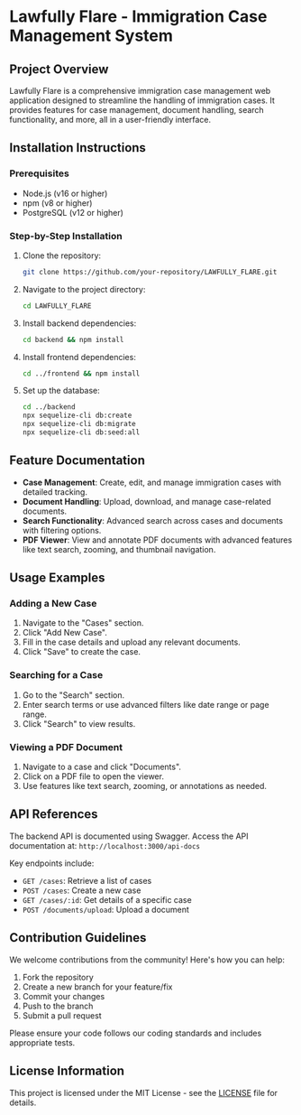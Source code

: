 # Lawfully Flare - Immigration Case Management System

## Project Overview
Lawfully Flare is a comprehensive immigration case management web application designed to streamline the handling of immigration cases. It provides features for case management, document handling, search functionality, and more, all in a user-friendly interface.

## Installation Instructions

### Prerequisites
- Node.js (v16 or higher)
- npm (v8 or higher)
- PostgreSQL (v12 or higher)

### Step-by-Step Installation
1. Clone the repository:
   ```bash
   git clone https://github.com/your-repository/LAWFULLY_FLARE.git
   ```
2. Navigate to the project directory:
   ```bash
   cd LAWFULLY_FLARE
   ```
3. Install backend dependencies:
   ```bash
   cd backend && npm install
   ```
4. Install frontend dependencies:
   ```bash
   cd ../frontend && npm install
   ```
5. Set up the database:
   ```bash
   cd ../backend
   npx sequelize-cli db:create
   npx sequelize-cli db:migrate
   npx sequelize-cli db:seed:all
   ```

## Feature Documentation
- **Case Management**: Create, edit, and manage immigration cases with detailed tracking.
- **Document Handling**: Upload, download, and manage case-related documents.
- **Search Functionality**: Advanced search across cases and documents with filtering options.
- **PDF Viewer**: View and annotate PDF documents with advanced features like text search, zooming, and thumbnail navigation.

## Usage Examples

### Adding a New Case
1. Navigate to the "Cases" section.
2. Click "Add New Case".
3. Fill in the case details and upload any relevant documents.
4. Click "Save" to create the case.

### Searching for a Case
1. Go to the "Search" section.
2. Enter search terms or use advanced filters like date range or page range.
3. Click "Search" to view results.

### Viewing a PDF Document
1. Navigate to a case and click "Documents".
2. Click on a PDF file to open the viewer.
3. Use features like text search, zooming, or annotations as needed.

## API References
The backend API is documented using Swagger. Access the API documentation at:
`http://localhost:3000/api-docs`

Key endpoints include:
- `GET /cases`: Retrieve a list of cases
- `POST /cases`: Create a new case
- `GET /cases/:id`: Get details of a specific case
- `POST /documents/upload`: Upload a document

## Contribution Guidelines
We welcome contributions from the community! Here's how you can help:
1. Fork the repository
2. Create a new branch for your feature/fix
3. Commit your changes
4. Push to the branch
5. Submit a pull request

Please ensure your code follows our coding standards and includes appropriate tests.

## License Information
This project is licensed under the MIT License - see the [LICENSE](LICENSE) file for details.


